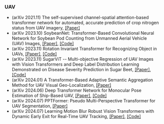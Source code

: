 ### UAV
- (arXiv 2021.11) The self-supervised channel-spatial attention-based transformer network for automated, accurate prediction of crop nitrogen status from UAV imagery, [[Paper]](https://arxiv.org/pdf/2111.06839.pdf)
- (arXiv 2023.10) SoybeanNet: Transformer-Based Convolutional Neural Network for Soybean Pod Counting from Unmanned Aerial Vehicle (UAV) Images, [[Paper]](https://arxiv.org/pdf/2310.10861.pdf), [[Code]](https://github.com/JiajiaLi04/Soybean-Pod-Counting-from-UAV-Images)
- (arXiv 2023.11) Rotation Invariant Transformer for Recognizing Object in UAVs, [[Paper]](https://arxiv.org/pdf/2311.02559.pdf), [[Code]](https://github.com/whucsy/RotTrans)
- (arXiv 2023.11) SugarViT -- Multi-objective Regression of UAV Images with Vision Transformers and Deep Label Distribution Learning Demonstrated on Disease Severity Prediction in Sugar Beet, [[Paper]](https://arxiv.org/pdf/2311.03076.pdf), [[Code]](https://github.com/whucsy/RotTrans)
- (arXiv 2024.01) A Transformer-Based Adaptive Semantic Aggregation Method for UAV Visual Geo-Localization, [[Paper]](https://arxiv.org/pdf/2401.01574.pdf)
- (arXiv 2024.06) Deep Transformer Network for Monocular Pose Estimation of Ship-Based UAV, [[Paper]](https://arxiv.org/pdf/2406.09260.pdf), [[Code]](https://github.com/fdcl-gwu/TNN-MO)
- (arXiv 2024.07) PPTFormer: Pseudo Multi-Perspective Transformer for UAV Segmentation, [[Paper]](https://arxiv.org/pdf/2406.19632.pdf)
- (arXiv 2024.07) Learning Motion Blur Robust Vision Transformers with Dynamic Early Exit for Real-Time UAV Tracking, [[Paper]](https://arxiv.org/pdf/2407.05383.pdf), [[Code]](https://github.com/wuyou3474/BDTrack)
